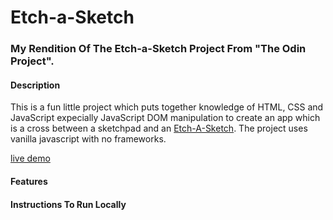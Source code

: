 # Etch-a-Sketch

### My Rendition Of The Etch-a-Sketch Project From "The Odin Project".

#### Description

This is a fun little project which puts together knowledge of HTML, CSS and JavaScript expecially JavaScript DOM manipulation to create an app which is a cross between a sketchpad and an [Etch-A-Sketch](https://en.wikipedia.org/wiki/Etch_A_Sketch). The project uses vanilla javascript with no frameworks.

[live demo](#)

#### Features

#### Instructions To Run Locally
